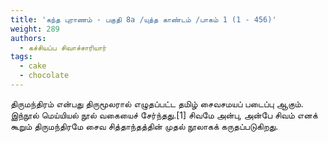 ```yaml
---
title: 'கந்த புராணம் - பகுதி 8a /யுத்த காண்டம் /பாகம் 1 (1 - 456)'
weight: 289
authors:
  - கச்சியப்ப சிவாச்சாரியார்
tags:
  - cake
  - chocolate
---
```


திருமந்திரம் என்பது திருமூலரால் எழுதப்பட்ட தமிழ் சைவசமயப் படைப்பு ஆகும். இந்நூல் மெய்யியல் நூல் வகையைச் சேர்ந்தது.[1] சிவமே அன்பு, அன்பே சிவம் எனக் கூறும் திருமந்திரமே சைவ சித்தாந்தத்தின் முதல் நூலாகக் கருதப்படுகிறது.